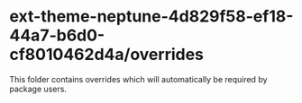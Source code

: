 # ext-theme-neptune-4d829f58-ef18-44a7-b6d0-cf8010462d4a/overrides

This folder contains overrides which will automatically be required by package users.
